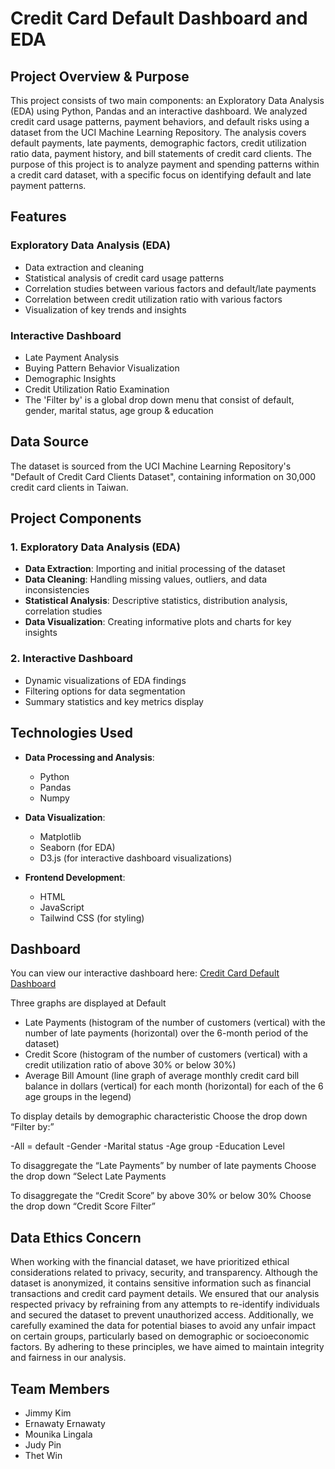# Credit Card Default Dashboard and EDA

## Project Overview & Purpose

This project consists of two main components: an Exploratory Data Analysis (EDA) using Python, Pandas and an interactive dashboard. We analyzed credit card usage patterns, payment behaviors, and default risks using a dataset from the UCI Machine Learning Repository. The analysis covers default payments, late payments, demographic factors, credit utilization ratio data, payment history, and bill statements of credit card clients. The purpose of this project is to analyze payment and spending patterns within a credit card dataset, with a specific focus on identifying default and late payment patterns. 

## Features

### Exploratory Data Analysis (EDA)
- Data extraction and cleaning
- Statistical analysis of credit card usage patterns
- Correlation studies between various factors and default/late payments
- Correlation between credit utilization ratio with various factors
- Visualization of key trends and insights

### Interactive Dashboard
- Late Payment Analysis
- Buying Pattern Behavior Visualization
- Demographic Insights
- Credit Utilization Ratio Examination
- The 'Filter by' is a global drop down menu that consist of default, gender, marital status, age group & education

## Data Source

The dataset is sourced from the UCI Machine Learning Repository's "Default of Credit Card Clients Dataset", containing information on 30,000 credit card clients in Taiwan.

## Project Components

### 1. Exploratory Data Analysis (EDA)
- **Data Extraction**: Importing and initial processing of the dataset
- **Data Cleaning**: Handling missing values, outliers, and data inconsistencies
- **Statistical Analysis**: Descriptive statistics, distribution analysis, correlation studies
- **Data Visualization**: Creating informative plots and charts for key insights

### 2. Interactive Dashboard
- Dynamic visualizations of EDA findings
- Filtering options for data segmentation
- Summary statistics and key metrics display

## Technologies Used

- **Data Processing and Analysis**: 
  - Python
  - Pandas
  - Numpy
    
- **Data Visualization**: 
  - Matplotlib
  - Seaborn (for EDA)
  - D3.js (for interactive dashboard visualizations)
    
- **Frontend Development**:
  - HTML
  - JavaScript
  - Tailwind CSS (for styling)

## Dashboard

You can view our interactive dashboard here: [Credit Card Default Dashboard](https://j91k.github.io/Credit_Card_Default_Dashboard/)

Three graphs are displayed at Default

- Late Payments (histogram of the number of customers (vertical) with the number of late payments (horizontal) over the 6-month period of the dataset)
- Credit Score (histogram of the number of customers (vertical) with a credit utilization ratio of above 30% or below 30%)
- Average Bill Amount (line graph of average monthly credit card bill balance in dollars (vertical) for each month (horizontal) for each of the 6 age groups in the legend)

To display details by demographic characteristic
Choose the drop down “Filter by:”

-All = default
-Gender
-Marital status
-Age group
-Education Level

To disaggregate the “Late Payments” by number of late payments
Choose the drop down “Select Late Payments

To disaggregate the “Credit Score” by above 30% or below 30%
Choose the drop down “Credit Score Filter”

## Data Ethics Concern

When working with the financial dataset, we have prioritized ethical considerations related to privacy, security, and transparency. Although the dataset is anonymized, it contains sensitive information such as financial transactions and credit card payment details. We ensured that our analysis respected privacy by refraining from any attempts to re-identify individuals and secured the dataset to prevent unauthorized access. Additionally, we carefully examined the data for potential biases to avoid any unfair impact on certain groups, particularly based on demographic or socioeconomic factors. By adhering to these principles, we have aimed to maintain integrity and fairness in our analysis.

## Team Members

- Jimmy Kim
- Ernawaty Ernawaty
- Mounika Lingala
- Judy Pin
- Thet Win


